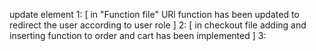   update element 
 1: [ in "Function file" URl function  has been  updated to redirect the user according to user role ]
  2: [ in checkout file adding and inserting function to order and cart has been implemented ]
  3: 
